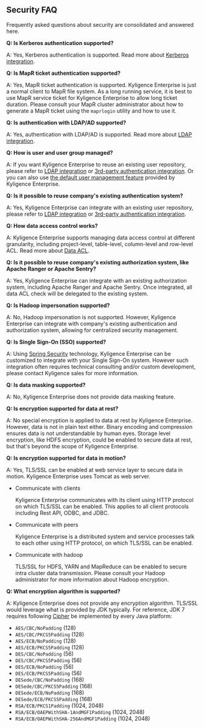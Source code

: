 ## Security FAQ

Frequently asked questions about security are consolidated and answered here.



**Q: Is Kerberos authentication supported?**

A: Yes, Kerberos authentication is supported. Read more about [Kerberos integration](kerberos.en.md).



**Q: Is MapR ticket authentication supported?**

A: Yes, MapR ticket authentication is supported. Kyligence Enterprise is just a normal client to MapR file system. As a long running service, it is best to use MapR service ticket for Kyligence Enterprise to allow long ticket duration. Please consult your MapR cluster administrator about how to generate a MapR ticket using the `maprlogin` utility and how to use it.



**Q: Is authentication with LDAP/AD supported?**

A: Yes, authentication with LDAP/AD is supported. Read more about [LDAP integration](ldap.en.md).



**Q: How is user and user group managed?**

A: If you want Kyligence Enterprise to reuse an existing user repository, please refer to [LDAP integration](ldap.en.md) or [3rd-party authentication integration](integrate_with_3rd_um.en.md). Or you can also use [the default user management feature](data_acl/user_management.en.md) provided by Kyligence Enterprise.



**Q: Is it possible to reuse company's existing authentication system?**

A: Yes, Kyligence Enterprise can integrate with an existing user repository, please refer to [LDAP integration](ldap.en.md) or [3rd-party authentication integration](integrate_with_3rd_um.en.md).



**Q: How data access control works?**

A: Kyligence Enterprise supports managing data access control at different granularity, including project-level, table-level, column-level and row-level ACL. Read more about [Data ACL](data_acl/README.md).



**Q: Is it possible to reuse company's existing authorization system, like Apache Ranger or Apache Sentry?**

A: Yes, Kyligence Enterprise can integrate with an existing authorization system, including Apache Ranger and Apache Sentry. Once integrated, all data ACL check will be delegated to the existing system.



**Q: Is Hadoop impersonation supported?**

A: No, Hadoop impersonation is not supported. However, Kyligence Enterprise can integrate with company's existing authentication and authorization system, allowing for centralized security management.



**Q: Is Single Sign-On (SSO) supported?**

A: Using [Spring Security](https://spring.io/projects/spring-security) technology, Kyligence Enterprise can be customized to integrate with your Single Sign-On system. However such integration often requires technical consulting and/or custom development, please contact Kyligence sales for more information.



**Q: Is data masking supported?**

A: No, Kyligence Enterprise does not provide data masking feature.



**Q: Is encryption supported for data at rest?**

A: No special encryption is applied to data at rest by Kyligence Enterprise. However, data is not in plain text either. Binary encoding and compression ensures data is not understandable by human eyes. Storage level encryption, like HDFS encryption, could be enabled to secure data at rest, but that's beyond the scope of Kyligence Enterprise.



**Q: Is encryption supported for data in motion?**

A: Yes, TLS/SSL can be enabled at web service layer to secure data in motion. Kyligence Enterprise uses Tomcat as web server.

- Communicate with clients

  Kyligence Enterprise communicates with its client using HTTP protocol on which TLS/SSL can be enabled. This applies to all client protocols including Rest API, ODBC, and JDBC. 

- Communicate with peers

  Kyligence Enterprise is a distributed system and service processes talk to each other using HTTP protocol, on which TLS/SSL can be enabled.

- Communicate with hadoop

  TLS/SSL for HDFS, YARN and MapReduce can be enabled to secure intra cluster data transmission. Please consult your Hadoop administrator for more information about Hadoop encryption.



**Q: What encryption algorithm is supported?**

A: Kyligence Enterprise does not provide any encryption algorithm. TLS/SSL would leverage what is provided by JDK typically. For reference, JDK 7 requires following [Cipher](https://docs.oracle.com/javase/7/docs/api/javax/crypto/Cipher.html) be implemented by every Java platform:

- `AES/CBC/NoPadding` (128)
- `AES/CBC/PKCS5Padding` (128)
- `AES/ECB/NoPadding` (128)
- `AES/ECB/PKCS5Padding` (128)
- `DES/CBC/NoPadding` (56)
- `DES/CBC/PKCS5Padding` (56)
- `DES/ECB/NoPadding` (56)
- `DES/ECB/PKCS5Padding` (56)
- `DESede/CBC/NoPadding` (168)
- `DESede/CBC/PKCS5Padding` (168)
- `DESede/ECB/NoPadding` (168)
- `DESede/ECB/PKCS5Padding` (168)
- `RSA/ECB/PKCS1Padding` (1024, 2048)
- `RSA/ECB/OAEPWithSHA-1AndMGF1Padding` (1024, 2048)
- `RSA/ECB/OAEPWithSHA-256AndMGF1Padding` (1024, 2048)

